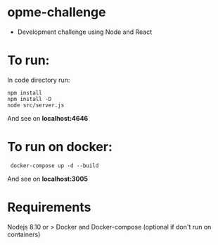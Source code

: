 # opme-challenge

- Development challenge using Node and React


# To run:
In code directory run:

`npm install  `  
`npm install -D  `  
`node src/server.js  `  

And see on **localhost:4646**

# To run on docker:
` docker-compose up -d --build`

And see on **localhost:3005**

# Requirements 
Nodejs 8.10 or >
Docker and Docker-compose (optional if don't run on containers)